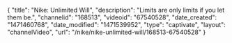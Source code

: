 {
    "title": "Nike: Unlimited Will",
    "description": "Limits are only limits if you let them be.",
    "channelid": "168513",
    "videoid": "67540528",
    "date_created": "1471460768",
    "date_modified": "1471539952",
    "type": "captivate",
    "layout": "channelVideo",
    "url": "\/nike\/nike-unlimited-will\/168513-67540528"
}
